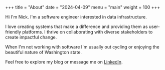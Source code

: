 +++
title = "About"
date = "2024-04-09"
menu = "main"
weight = 100
+++

Hi I'm Nick. I'm a software engineer interested in data infrastructure.

I love creating systems that make a difference and providing them as user-friendly platforms. I thrive on collaborating with diverse stakeholders to create impactful change.

When I'm not working with software I'm usually out cycling or enjoying the beautiful nature of Washington state.

Feel free to explore my blog or message me on [LinkedIn](https://www.linkedin.com/in/nick-del-nano-40a545114/).
